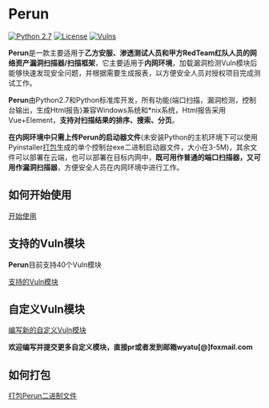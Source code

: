 # Perun
[![Python 2.7](https://img.shields.io/badge/python-2.7-yellow.svg)](https://www.python.org/) [![License](https://img.shields.io/aur/license/yaourt.svg)](https://github.com/WyAtu/Perun/blob/master/LICENSE) [![Vulns](https://img.shields.io/badge/Vulns/20190106-40-red.svg)](https://github.com/WyAtu/Perun/tree/master/vuln) 

**Perun**是一款主要适用于**乙方安服、渗透测试人员和甲方RedTeam红队人员的网络资产漏洞扫描器/扫描框架**，它主要适用于**内网环境**，加载漏洞检测Vuln模块后能够快速发现安全问题，并根据需要生成报表，以方便安全人员对授权项目完成测试工作。

**Perun**由Python2.7和Python标准库开发，所有功能(端口扫描，漏洞检测，控制台输出，生成Html报告)兼容Windows系统和\*nix系统，Html报告采用Vue+Element，**支持对扫描结果的排序、搜索、分页**。

**在内网环境中只需上传Perun的启动器文件**(未安装Python的主机环境下可以使用Pyinstaller[打包](https://github.com/WyAtu/Perun/tree/master/doc/package2exe#%E6%89%93%E5%8C%85perun%E4%BA%8C%E8%BF%9B%E5%88%B6%E6%96%87%E4%BB%B6)生成的单个控制台exe二进制启动器文件，大小在3-5M)，其余文件可以部署在云端，也可以部署在目标内网中，**既可用作普通的端口扫描器，又可用作漏洞扫描器**，方便安全人员在内网环境中进行工作。

## 如何开始使用

[开始使用](https://github.com/WyAtu/Perun/blob/master/doc/how2start.md)

## 支持的Vuln模块

**Perun**目前支持40个Vuln模块

[支持的Vuln模块](https://github.com/WyAtu/Perun/blob/master/doc/aboutvuln.md#%E6%94%AF%E6%8C%81%E7%9A%84vuln%E6%A8%A1%E5%9D%97)

## 自定义Vuln模块

[编写新的自定义Vuln模块](https://github.com/WyAtu/Perun/blob/master/doc/aboutvuln.md#%E8%87%AA%E5%AE%9A%E4%B9%89vuln%E6%A8%A1%E5%9D%97)

**欢迎编写并提交更多自定义模块，直接pr或者发到邮箱wyatu[@]foxmail.com**

## 如何打包

[打包Perun二进制文件](https://github.com/WyAtu/Perun/tree/master/doc/package2exe#%E6%89%93%E5%8C%85perun%E4%BA%8C%E8%BF%9B%E5%88%B6%E6%96%87%E4%BB%B6)